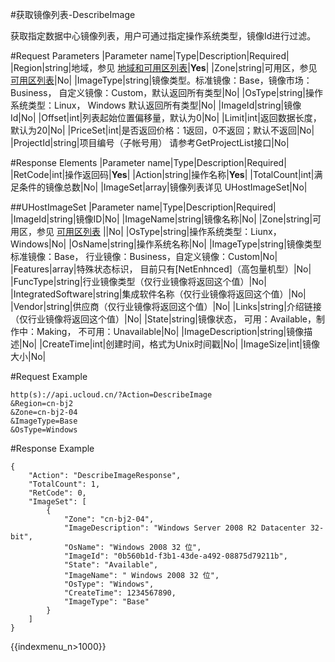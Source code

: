 #获取镜像列表-DescribeImage

获取指定数据中心镜像列表，用户可通过指定操作系统类型，镜像Id进行过滤。

#Request Parameters
|Parameter name|Type|Description|Required|
|Region|string|地域，参见 [地域和可用区列表](../summary/regionlist.html)|**Yes**|
|Zone|string|可用区，参见 [可用区列表](../summary/regionlist.html)|No|
|ImageType|string|镜像类型。标准镜像：Base，镜像市场：Business， 自定义镜像：Custom，默认返回所有类型|No|
|OsType|string|操作系统类型：Linux， Windows 默认返回所有类型|No|
|ImageId|string|镜像Id|No|
|Offset|int|列表起始位置偏移量，默认为0|No|
|Limit|int|返回数据长度，默认为20|No|
|PriceSet|int|是否返回价格：1返回，0不返回；默认不返回|No|
|ProjectId|string|项目编号（子帐号用） 请参考GetProjectList接口|No|


#Response Elements
|Parameter name|Type|Description|Required|
|RetCode|int|操作返回码|**Yes**|
|Action|string|操作名称|**Yes**|
|TotalCount|int|满足条件的镜像总数|No|
|ImageSet|array|镜像列表详见 UHostImageSet|No|


##UHostImageSet
|Parameter name|Type|Description|Required|
|ImageId|string|镜像ID|No|
|ImageName|string|镜像名称|No|
|Zone|string|可用区，参见 [可用区列表](../summary/regionlist.html) ||No|
|OsType|string|操作系统类型：Liunx，Windows|No|
|OsName|string|操作系统名称|No|
|ImageType|string|镜像类型 标准镜像：Base， 行业镜像：Business，自定义镜像：Custom|No|
|Features|array|特殊状态标识， 目前只有[NetEnhnced]（高包量机型）|No|
|FuncType|string|行业镜像类型（仅行业镜像将返回这个值）|No|
|IntegratedSoftware|string|集成软件名称（仅行业镜像将返回这个值）|No|
|Vendor|string|供应商（仅行业镜像将返回这个值）|No|
|Links|string|介绍链接（仅行业镜像将返回这个值）|No|
|State|string|镜像状态， 可用：Available，制作中：Making， 不可用：Unavailable|No|
|ImageDescription|string|镜像描述|No|
|CreateTime|int|创建时间，格式为Unix时间戳|No|
|ImageSize|int|镜像大小|No|

#Request Example
```
http(s)://api.ucloud.cn/?Action=DescribeImage
&Region=cn-bj2
&Zone=cn-bj2-04
&ImageType=Base
&OsType=Windows
```
#Response Example
```
{
    "Action": "DescribeImageResponse",
    "TotalCount": 1,
    "RetCode": 0,
    "ImageSet": [
        {
            "Zone": "cn-bj2-04",
            "ImageDescription": "Windows Server 2008 R2 Datacenter 32-bit",
            "OsName": "Windows 2008 32 位",
            "ImageId": "0b560b1d-f3b1-43de-a492-08875d79211b",
            "State": "Available",
            "ImageName": " Windows 2008 32 位",
            "OsType": "Windows",
            "CreateTime": 1234567890,
            "ImageType": "Base"
        }
    ]
}
```

{{indexmenu_n>1000}}